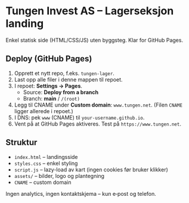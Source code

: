 
# Tungen Invest AS – Lagerseksjon landing

Enkel statisk side (HTML/CSS/JS) uten byggsteg. Klar for GitHub Pages.

## Deploy (GitHub Pages)

1. Opprett et nytt repo, f.eks. `tungen-lager`.
2. Last opp alle filer i denne mappen til repoet.
3. I repoet: **Settings → Pages**.
   - Source: **Deploy from a branch**
   - Branch: **main** / `/(root)`
4. Legg til CNAME under **Custom domain**: `www.tungen.net`. (Filen `CNAME` ligger allerede i repoet.)
5. I DNS: pek `www` (CNAME) til `your-username.github.io`.
6. Vent på at GitHub Pages aktiveres. Test på `https://www.tungen.net`.

## Struktur
- `index.html` – landingsside
- `styles.css` – enkel styling
- `script.js` – lazy-load av kart (ingen cookies før bruker klikker)
- `assets/` – bilder, logo og plantegning
- `CNAME` – custom domain

Ingen analytics, ingen kontaktskjema – kun e‑post og telefon.
